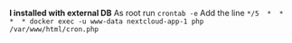**I installed with external DB**
As root run
`crontab -e`
Add the line
`*/5  *  *  *  * docker exec -u www-data nextcloud-app-1 php /var/www/html/cron.php`